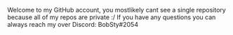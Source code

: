 Welcome to my GitHub account, you mostlikely cant see a single repository because all of my repos are private :/
If you have any questions you can always reach my over Discord: BobSty#2054

<!---
BobSty-0/BobSty-0 is a ✨ special ✨ repository because its `README.md` (this file) appears on your GitHub profile.
You can click the Preview link to take a look at your changes.
--->
